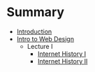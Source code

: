 # Summary

* [Introduction](README.md)
* [Intro to Web Design](intro_to_web_design.md)
   * Lecture I
       * [Internet History I](history_of_the_internet_i.md)
       * [Internet History II](internet_history_ii.md)

